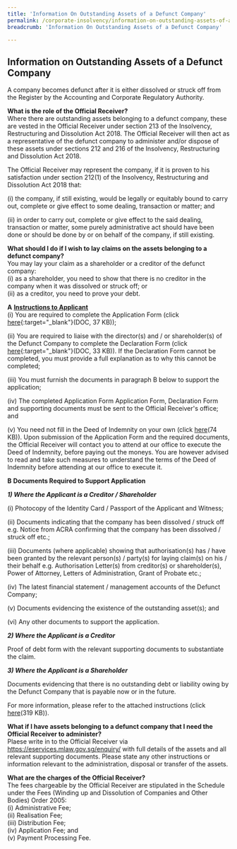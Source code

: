 ```yaml
---
title: 'Information On Outstanding Assets of a Defunct Company'
permalink: /corporate-insolvency/information-on-outstanding-assets-of-a-defunct-company/
breadcrumb: 'Information On Outstanding Assets of a Defunct Company'

---
```



Information on Outstanding Assets of a Defunct Company
---

A company becomes defunct after it is either dissolved or struck off from the Register by the Accounting and Corporate Regulatory Authority.

**What is the role of the Official Receiver?**<br>
Where there are outstanding assets belonging to a defunct company, these are vested in the Official Receiver under section 213 of the Insolvency, Restructuring and Dissolution Act 2018. The Official Receiver will then act as a representative of the defunct company to administer and/or dispose of these assets under sections 212 and 216 of the Insolvency, Restructuring and Dissolution Act 2018.

The Official Receiver may represent the company, if it is proven to his satisfaction under section 212(1) of the Insolvency, Restructuring and Dissolution Act 2018 that:

(i) the company, if still existing, would be legally or equitably bound to carry out, complete or give effect to some  dealing, transaction or matter; and

(ii) in order to carry out, complete or give effect to the said dealing, transaction or matter, some purely administrative act  should have been done or should be done by or on behalf of the company, if still existing.<br>


**What should I do if I wish to lay claims on the assets belonging to a defunct company?**<br>
You may lay your claim as a shareholder or a creditor of the defunct company:<br>
(i) as a shareholder, you need to show that there is no creditor in the company when it was dissolved or struck off; or<br>
(ii) as a creditor, you need to prove your debt.<br>

**A** <u><b>Instructions to Applicant</b></u><br>
(i) You are required to complete the Application Form (click [here](/files/ApplicationFormtotheOfficialReceivertoLayClaims.docx/){:target="_blank"}(DOC, 37 KB));

(ii) You are required to liaise with the director(s) and / or shareholder(s) of the Defunct Company to complete the Declaration Form (click [here](/files/DeclarationFormtotheOfficialReceivertoLayClaims.docx/){:target="_blank"}(DOC, 33 KB)). If the Declaration Form cannot be completed, you must provide a full explanation as to why this cannot be completed;

(iii) You must furnish the documents in paragraph B below to support the application; 

(iv) The completed Application Form Application Form, Declaration Form and supporting documents must be sent to the Official Receiver's office; and 

(v) You need not fill in the Deed of Indemnity on your own (click [here](/files/IndemnityFormtotheOfficialReceivertoLayClaimsforDFCases.pdf/)(74 KB)). Upon submission of the Application Form and the required documents, the Official Receiver will contact you to attend at our office to execute the Deed of Indemnity, before paying out the moneys. You are however advised to read and take such measures to understand the terms of the Deed of Indemnity before attending at our office to execute it.<br>

**B** <b>Documents Required to Support Application</b><br>

***1) Where the Applicant is a Creditor / Shareholder***<br>

(i) Photocopy of the Identity Card / Passport of the Applicant and Witness;

(ii) Documents indicating that the company has been dissolved / struck off e.g. Notice from ACRA confirming that the company has been dissolved / struck off etc.;

(iii) Documents (where applicable) showing that authorisation(s) has / have been granted by the relevant person(s) / party(s) for laying claim(s) on his / their behalf e.g. Authorisation Letter(s) from creditor(s) or shareholder(s), Power of Attorney, Letters of Administration, Grant of Probate etc.;

(iv) The latest financial statement / management accounts of the Defunct Company;

(v) Documents evidencing the existence of the outstanding asset(s); and

(vi) Any other documents to support the application.<br>

***2) Where the Applicant is a Creditor***<br>

Proof of debt form with the relevant supporting documents to substantiate the claim.<br>

***3) Where the Applicant is a Shareholder***<br>

Documents evidencing that there is no outstanding debt or liability owing by the Defunct Company that is payable now or in the future.

For more information, please refer to the attached instructions (click [here](/files/GuidelinestoLayClaimsforDFCases.pdf/)(319 KB)).<br>

**What if I have assets belonging to a defunct company that I need the Official Receiver to administer?**<br>
Plaese write in to the Official Receiver via https://eservices.mlaw.gov.sg/enquiry/ with full details of the assets and all relevant supporting documents. Please state any other instructions or information relevant to the administration, disposal or transfer of the assets.<br> 

**What are the charges of the Official Receiver?**<br>
The fees chargeable by the Official Receiver are stipulated in the Schedule under the Fees (Winding up and Dissolution of Companies and Other Bodies) Order 2005:<br>
(i) Administrative Fee;<br>
(ii) Realisation Fee;<br>
(iii) Distribution Fee;<br>
(iv) Application Fee; and<br>
(v) Payment Processing Fee.
